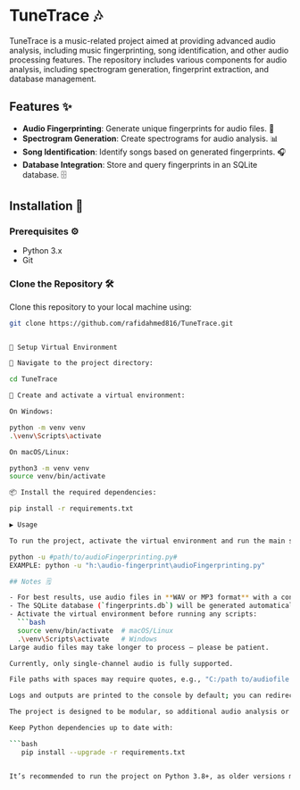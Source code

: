 # TuneTrace 🎶

TuneTrace is a music-related project aimed at providing advanced audio analysis, including music fingerprinting, song identification, and other audio processing features. The repository includes various components for audio analysis, including spectrogram generation, fingerprint extraction, and database management.

## Features ✨

- **Audio Fingerprinting**: Generate unique fingerprints for audio files. 📝
- **Spectrogram Generation**: Create spectrograms for audio analysis. 📊
- **Song Identification**: Identify songs based on generated fingerprints. 🎧
- **Database Integration**: Store and query fingerprints in an SQLite database. 🗄️

## Installation 🔧

### Prerequisites ⚙️

- Python 3.x
- Git

### Clone the Repository 🛠️

Clone this repository to your local machine using:

```bash
git clone https://github.com/rafidahmed816/TuneTrace.git


🚀 Setup Virtual Environment

📂 Navigate to the project directory:

cd TuneTrace

🐍 Create and activate a virtual environment:

On Windows:

python -m venv venv
.\venv\Scripts\activate

On macOS/Linux:

python3 -m venv venv
source venv/bin/activate

📦 Install the required dependencies:

pip install -r requirements.txt

▶️ Usage

To run the project, activate the virtual environment and run the main script:

python -u #path/to/audioFingerprinting.py#
EXAMPLE: python -u "h:\audio-fingerprint\audioFingerprinting.py"

## Notes 🗒️

- For best results, use audio files in **WAV or MP3 format** with a consistent sample rate.  
- The SQLite database (`fingerprints.db`) will be generated automatically when running the script.  
- Activate the virtual environment before running any scripts:  
  ```bash
  source venv/bin/activate  # macOS/Linux
  .\venv\Scripts\activate   # Windows
Large audio files may take longer to process — please be patient.

Currently, only single-channel audio is fully supported.

File paths with spaces may require quotes, e.g., "C:/path to/audiofile.mp3".

Logs and outputs are printed to the console by default; you can redirect them to a file if needed.

The project is designed to be modular, so additional audio analysis or database features can be added without changing the main workflow.

Keep Python dependencies up to date with:

```bash
   pip install --upgrade -r requirements.txt


It’s recommended to run the project on Python 3.8+, as older versions may have compatibility issues.